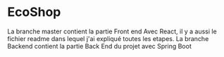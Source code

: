 # EcoShop
 La branche master contient la partie Front end  Avec React, il y a aussi le fichier readme dans lequel j'ai expliqué  toutes les etapes.
 La branche Backend contient la partie Back End du projet avec Spring Boot
 

